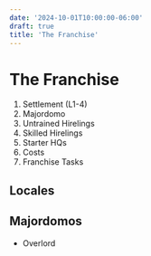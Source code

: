 ```yaml
---
date: '2024-10-01T10:00:00-06:00'
draft: true
title: 'The Franchise'
---
```


# The Franchise

1. Settlement (L1-4)
2. Majordomo
3. Untrained Hirelings
4. Skilled Hirelings
5. Starter HQs
6. Costs
7. Franchise Tasks


## Locales


## Majordomos

- Overlord

##